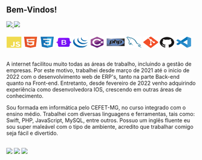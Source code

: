 ## Bem-Vindos!

 <div>
  <a href="https://github.com/IzabellaSantos">
  <img height="180em" src="https://github-readme-stats.vercel.app/api?username=IzabellaSantos&show_icons=true&theme=midnight-purple&include_all_commits=true&count_private=true"/>
  <img height="180em" src="https://github-readme-stats.vercel.app/api/top-langs/?username=IzabellaSantos&layout=compact&langs_count=7&theme=midnight-purple"/>
  </a>
</div>

<div style="display: inline_block"><br>
  <img align="center" alt="JavaScript" height="30" width="40" src="https://raw.githubusercontent.com/devicons/devicon/master/icons/javascript/javascript-plain.svg"/>
  <img align="center" alt="HTML" height="30" width="40" src="https://raw.githubusercontent.com/devicons/devicon/master/icons/html5/html5-original.svg"/>
  <img align="center" alt="CSS" height="30" width="40" src="https://raw.githubusercontent.com/devicons/devicon/master/icons/css3/css3-original.svg"/>
  <img align="center" alt="Bootstrap" height="30" width="40" src="https://raw.githubusercontent.com/devicons/devicon/master/icons/bootstrap/bootstrap-original.svg"/>
  <img align="center" alt="Jquery" height="30" width="40" src="https://raw.githubusercontent.com/devicons/devicon/master/icons/jquery/jquery-original.svg"/>
  
 
  <img align="center" alt="Csharp" height="30" width="40" src="https://raw.githubusercontent.com/devicons/devicon/master/icons/csharp/csharp-original.svg"/>
  <img align="center" alt="PHP" height="40" width="50" src="https://raw.githubusercontent.com/devicons/devicon/master/icons/php/php-original.svg"/>
  <img align="center" alt="MySql" height="30" width="40" src="https://raw.githubusercontent.com/devicons/devicon/master/icons/mysql/mysql-original.svg"/>
 
  <img align="center" alt="Git" height="30" width="40" src="https://raw.githubusercontent.com/devicons/devicon/master/icons/git/git-original.svg"/>
  <img align="center" alt="GitHub" height="30" width="40" src="https://raw.githubusercontent.com/devicons/devicon/master/icons/github/github-original.svg"/>
  <img align="center" alt="VSCode" height="30" width="40" src="https://raw.githubusercontent.com/devicons/devicon/master/icons/vscode/vscode-original.svg"/>
</div>
  
  ##
 
<div> 
  <p>A internet facilitou muito todas as áreas de trabalho, incluindo a gestão de empresas. Por este motivo, trabalhei desde março de 2021 até o inicio de 2022 com o desenvolvimento web de ERP's, tanto na parte Back-end quanto na Front-end. Entretanto, desde fevereiro de 2022 venho adquirindo experiência como desenvolvedora IOS, crescendo em outras áreas de conhecimento.</p>
  <p>Sou formada em informática pelo CEFET-MG, no curso integrado com o ensino médio. Trabalhei com diversas linguagens e ferramentas, tais como: Swift, PHP, JavaScript, MySQL, entre outros. Possuo um inglês fluente eu sou super maleável com o tipo de ambiente, acredito que trabalhar comigo seja fácil e divertido.</p>
  <br>
  <a href="https://www.instagram.com/bellantos/" target="_blank"><img src="https://img.shields.io/badge/-Instagram-%23E4405F?style=for-the-badge&logo=instagram&logoColor=white" target="_blank"></a>
  <a href = "mailto:izabellajuliasantos@gmail.com"><img src="https://img.shields.io/badge/-Gmail-%23333?style=for-the-badge&logo=gmail&logoColor=white" target="_blank"></a>
  <a href="https://www.linkedin.com/in/izabella-j%C3%BAlia-santos-3474721a3/" target="_blank"><img src="https://img.shields.io/badge/-LinkedIn-%230077B5?style=for-the-badge&logo=linkedin&logoColor=white" target="_blank"></a> 

 
</div>
 
 

